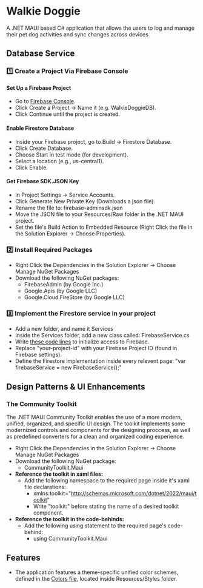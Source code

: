 # **Walkie Doggie**

A .NET MAUI based C# application that allows the users to log and manage their pet dog activities and sync changes across devices

## Database Service

### 1️⃣ Create a Project Via Firebase Console

  #### Set Up a Firebase Project
  - Go to [Firebase Console](https://console.firebase.google.com).
  - Click Create a Project → Name it (e.g. WalkieDoggieDB).
  - Click Continue until the project is created.
  #### Enable Firestore Database
  - Inside your Firebase project, go to Build → Firestore Database.
  - Click Create Database.
  - Choose Start in test mode (for development).
  - Select a location (e.g., us-central1).
  - Click Enable.
  #### Get Firebase SDK.JSON Key
  - In Project Settings → Service Accounts.
  - Click Generate New Private Key (Downloads a json file).
  - Rename the file to: firebase-adminsdk.json
  - Move the JSON file to your Resources/Raw folder in the .NET MAUI project.
  - Set the file's Build Action to Embedded Resource (Right Click the file in the Solution Explorer → Choose Properties).

### 2️⃣ Install Required Packages

  - Right Click the Dependencies in the Solution Explorer → Choose Manage NuGet Packages
  - Download the following NuGet packages:
    - FirebaseAdmin (by Google Inc.)
    - Google.Apis (by Google LLC)
    - Google.Cloud.FireStore (by Google LLC)
  
### 3️⃣ Implement the Firestore service in your project

  - Add a new folder, and name it Services
  - Inside the Services folder, add a new class called: FirebaseService.cs
  - Write [these code lines](https://github.com/Mashiah555/Walkie-Doggie/blob/master/Services/FirebaseService.cs#L1-L43) to initialize access to Firebase.
  - Replace "your-project-id" with your Firebase Project ID (found in Firebase settings).
  - Define the Firestore implementation inside every relevent page: "var firebaseService = new FirebaseService();"

## Design Patterns & UI Enhancements

### The Community Toolkit
The .NET MAUI Community Toolkit enables the use of a more modern, unified, organized, and specific UI design.
The toolkit implements some modernized controls and components for the designing proccess, as well as predefined converters for a clean and organized coding experience.

  - Right Click the Dependencies in the Solution Explorer → Choose Manage NuGet Packages
  - Download the following NuGet package:
    - CommunityToolkit.Maui
  - **Reference the toolkit in xaml files:**
    - Add the following namespace to the required page inside it's xaml file declarations:
      - xmlns:toolkit="http://schemas.microsoft.com/dotnet/2022/maui/toolkit"
      - Write "toolkit:" before stating the name of a desired toolkit component.
  - **Reference the toolkit in the code-behinds:**
    - Add the following using statement to the required page's code-behind:
      - using CommunityToolkit.Maui
     
## Features
  - The application features a theme-specific unified color schemes, defined in the [Colors file](https://github.com/Mashiah555/Walkie-Doggie/blob/master/Resources/Styles/Colors.xaml), located inside Resources/Styles folder.
